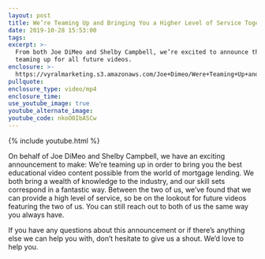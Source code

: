 ```yaml
---
layout: post
title: We’re Teaming Up and Bringing You a Higher Level of Service Together
date: 2019-10-28 15:53:00
tags:
excerpt: >-
  From both Joe DiMeo and Shelby Campbell, we’re excited to announce that we’re
  teaming up for all future videos.
enclosure: >-
  https://vyralmarketing.s3.amazonaws.com/Joe+Dimeo/Were+Teaming+Up+and+Bringing+You+a+Higher+Level+of+Service+Together.mp4
pullquote:
enclosure_type: video/mp4
enclosure_time:
use_youtube_image: true
youtube_alternate_image:
youtube_code: nkoO0IbASCw
---
```


{% include youtube.html %}

On behalf of Joe DiMeo and Shelby Campbell, we have an exciting announcement to make: We’re teaming up in order to bring you the best educational video content possible from the world of mortgage lending. We both bring a wealth of knowledge to the industry, and our skill sets correspond in a fantastic way. Between the two of us, we’ve found that we can provide a high level of service, so be on the lookout for future videos featuring the two of us. You can still reach out to both of us the same way you always have.&nbsp;

If you have any questions about this announcement or if there’s anything else we can help you with, don’t hesitate to give us a shout. We’d love to help you.&nbsp;

<br>&nbsp;